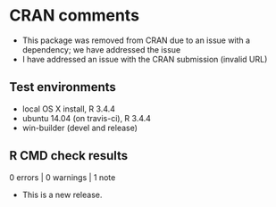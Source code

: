 # CRAN comments

* This package was removed from CRAN due to an issue with a dependency; we have 
addressed the issue
* I have addressed an issue with the CRAN submission (invalid URL)

## Test environments
* local OS X install, R 3.4.4
* ubuntu 14.04 (on travis-ci), R 3.4.4
* win-builder (devel and release)

## R CMD check results

0 errors | 0 warnings | 1 note

* This is a new release.
